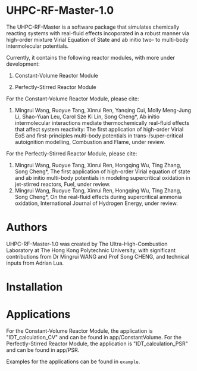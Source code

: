 # UHPC-RF-Master-1.0

The UHPC-RF-Master is a software package that simulates chemically reacting systems with real-fluid effects incoporated in a robust manner via high-order mixture Virial Equation of State and ab initio two- to multi-body intermolecular potentials.

Currently, it contains the following reactor modules, with more under development:

1. Constant-Volume Reactor Module

2. Perfectly-Stirred Reactor Module

For the Constant-Volume Reactor Module, please cite:

1. Mingrui Wang, Ruoyue Tang, Xinrui Ren, Yanqing Cui, Molly Meng-Jung Li, Shao-Yuan Leu, Carol Sze Ki Lin, Song Cheng*, Ab initio intermolecular interactions mediate thermochemically real-fluid effects that affect system reactivity: The first application of high-order Virial EoS and first-principles multi-body potentials in trans-/super-critical autoignition modelling, Combustion and Flame, under review.
   
For the Perfectly-Stirred Reactor Module, please cite:

1. Mingrui Wang, Ruoyue Tang, Xinrui Ren, Hongqing Wu, Ting Zhang, Song Cheng*, The first application of high-order Virial equation of state and ab initio multi-body potentials in modeling supercritical oxidation in jet-stirred reactors, Fuel, under review.
2. Mingrui Wang, Ruoyue Tang, Xinrui Ren, Hongqing Wu, Ting Zhang, Song Cheng*, On the real-fluid effects during supercritical ammonia oxidation, International Journal of Hydrogen Energy, under review.

# Authors

UHPC-RF-Master-1.0 was created by The Ultra-High-Combustion Laboratory at The Hong Kong Polytechnic University, with significant contributions from Dr Mingrui WANG and Prof Song CHENG, and technical inputs from Adrian Lua.

# Installation 

# Applications

For the Constant-Volume Reactor Module, the application is "IDT_calculation_CV" and can be found in app/ConstantVolume. 
For the Perfectly-Stirred Reactor Module, the application is "IDT_calculation_PSR" and can be found in app/PSR.

Examples for the applications can be found in <code>example</code>. 
